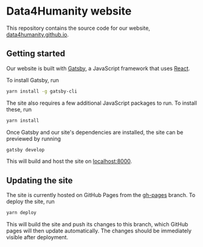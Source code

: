 # Data4Humanity website

This repository contains the source code for our website, [data4humanity.github.io](https://data4humanity.github.io).

## Getting started

Our website is built with [Gatsby](https://www.gatsbyjs.com/), a JavaScript framework that uses [React](https://reactjs.org/).

To install Gatsby, run

```bash
yarn install -g gatsby-cli
```

The site also requires a few additional JavaScript packages to run. To install these, run

```bash
yarn install
```

Once Gatsby and our site's dependencies are installed, the site can be previewed by running

```bash
gatsby develop
```

This will build and host the site on [localhost:8000](http://localhost:8000).

## Updating the site

The site is currently hosted on GitHub Pages from the [gh-pages](https://github.com/data4humanity/data4humanity.github.io/tree/gh-pages) branch. To deploy the site, run

```bash
yarn deploy
```

This will build the site and push its changes to this branch, which GitHub pages will then update automatically. The changes should be immediately visible after deployment.

